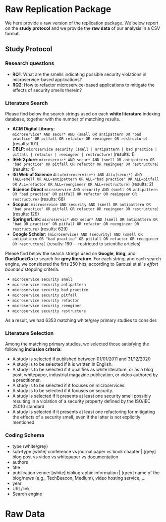 # Raw Replication Package

We here provide a raw version of the replication package. We below report on the **study protocol** and we provide the **raw data** of our analysis in a CSV format.

## Study Protocol

### Research questions			
* **RQ1**:	What are the smells indicating possible security violations in microservice-based applications?		
* **RQ2**:	How to refactor microservice-based applications to mitigate the effects of security smells therein?		
			
### Literature Search			
Please find below the search strings used on each **white literature** indexing database, together with the number of matching results.

* **ACM Digital Library**:	
`microservice* AND secur* AND (smell OR antipattern OR "bad practice" OR pitfall OR refactor OR reeingeer OR restructure)`
(results: 101)
* **DBLP**:
`microservice security (smell | antipattern | bad practice | pitfall | refactor | reeingeer | restructure)`
(results: 1)	
* **IEEE Xplore**:
`microservic* AND secur* AND (smell OR antipattern OR "bad practice" OR pitfall OR refactor OR reeingeer OR restructure)`
(results: 4)
* **ISI Web of Science**
`ALL=(microservice*) AND ALL=(secur*) AND (ALL=smell OR ALL=antipattern OR ALL="bad practice" OR ALL=pitfall OR ALL=refactor OR ALL=reengineer OR ALL=restructure)`
(results: 2)
* **Science Direct**
`microservice AND security AND (smell OR antipattern OR "bad practice" OR pitfall OR refactor OR reeingeer OR restructure)`
(results: 68)	
* **Scopus**:
`microservice AND security AND (smell OR antipattern OR "bad practice" OR pitfall OR refactor OR reeingeer OR restructure)`
(results: 129)	
* **SpringerLink**:
`microservic* AND secur* AND (smell OR antipattern OR "bad OR practice" OR pitfall OR refactor OR reengineer OR restructure)`
(results: 629)
* **Google Scholar**:
`(microservice) AND (security) AND (smell OR antipattern OR "bad practice" OR pitfall OR refactor OR reengineer OR restructure)`
(results: 169 -- restricted to scientific articles)
			
Please find below the search strings used on **Google**, **Bing**, and **DuckDuckGo** to search for **grey literature**. For each string, and each search engine, we considered the firts 250 hits, according to Garousi et al.'s _effort bounded_ stopping criteria.
* `microservice security smell`
* `microservice security antipattern`
* `microservice security bad practice`
* `microservice security pitfall`
* `microservice security refactor`
* `microservice security reenginer`
* `microservice security restructure`

As a result, we had 6353 matching white/grey primary studies to consider.

### Literature Selection
Among the matching primary studies, we selected those satisfying the following **inclusion criteria**:
* A study is selected if published between 01/01/2011 and 31/12/2020			
* A study is to be selected if it is written in English.			
* A study is to be selected if it qualifies as white literature, or as a blog post, whitepaper, industrial magazine publication, or video authored by a practitioner.		
* A study is to be selected if it focuses on microservices.			
* A study is to be selected if it focuses on security.			
* A study is selected if it presents at least one security smell possibly resulting in a violation of a security property defined by the ISO/IEC 25010 standard			
* A study is selected if it presents at least one refactoring for mitigating the effects of a security smell, even if the latter is not explicitly mentioned.			

### Coding Schema			
* type (white/grey)			
* sub-type [white] conference vs journal paper vs book chapter | [grey] blog post vs video vs whitepaper vs documentation			
* authors			
* title			
* publication venue: [white] bibliographic information | [grey] name of the blog/news (e.g., TechBeacon, Medium), video hosting service, …			
* year			
* URL/link			
* Search engine			

# Raw Data
